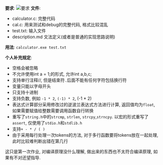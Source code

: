 **要求**:
![要求](要求.jpg)
**文件**: 
* calculator.c: 完整代码 
* cal.c: 用来测试和debug的完整代码, 格式比较混乱
* test.txt: 输入文件
* description.md 文法定义(或者是普通的实现思路说明)

**用法**: `calculator.exe test.txt`

**个人补充规定**: 
* 空格会被忽略
* 不允许使用int a = 1;的形式, 允许int a,b,c;
* 支持单行注释//, 但是结束符`.`后面不能有任何字符包括换行符
* 变量只能以字母开头
* 只支持十进制
* 支持负数, 例如 `-1 * 2`, `(-1) * 2`, (-1 * 2)
* 表达式计算部分采用修改过的逆波兰表达式方法进行计算, 返回值均为`float`, 如果需要赋值给整数需要调用函数自行转换
* 重写了`string.h`中的`strcmp`, `strlen`, `strcpy`,`strncpy`. 以宏的形式重写了`assert`, 仅使用了`stdio.h`和`stdlib.h`
* 支持`+ - * / ( )`
* 由于采用每行处理一次tokens的方法, 对于多行函数要将tokens放在一起处理, 此时比较难判断出错在第几行

这只是第一次作业, 对编译原理没什么理解, 做出来的东西也不太符合编译原理, 如果有不对还望指导.
